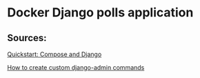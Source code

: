 # Docker Django polls application

## Sources:

[Quickstart: Compose and Django](https://docs.docker.com/samples/django)

[How to create custom django-admin commands](https://docs.djangoproject.com/en/4.0/howto/custom-management-commands)
